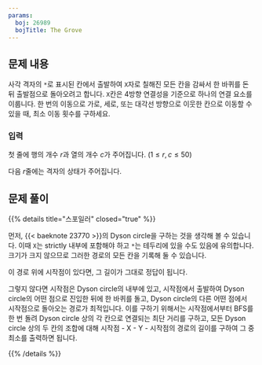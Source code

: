 ```yaml
---
params:
  boj: 26989
  bojTitle: The Grove
---
```


## 문제 내용

사각 격자의 `*`로 표시된 칸에서 출발하여 `X`자로 칠해진 모든 칸을 감싸서 한 바퀴를 돈 뒤 출발점으로 돌아오려고 합니다.
`X`칸은 4방향 연결성을 기준으로 하나의 연결 요소를 이룹니다.
한 번의 이동으로 가로, 세로, 또는 대각선 방향으로 이웃한 칸으로 이동할 수 있을 때, 최소 이동 횟수를 구하세요.

### 입력

첫 줄에 행의 개수 $r$과 열의 개수 $c$가 주어집니다. ($1 \le r, c \le 50$)

다음 $r$줄에는 격자의 상태가 주어집니다.

## 문제 풀이

{{% details title="스포일러" closed="true" %}}

먼저, {{< baeknote 23770 >}}의 Dyson circle을 구하는 것을 생각해 볼 수 있습니다. 이때 `X`는 strictly 내부에 포함해야 하고 `*`는 테두리에 있을 수도 있음에 유의합니다. 크기가 크지 않으므로 그러한 경로의 모든 칸을 기록해 둘 수 있습니다.

이 경로 위에 시작점이 있다면, 그 길이가 그대로 정답이 됩니다.

그렇지 않다면 시작점은 Dyson circle의 내부에 있고, 시작점에서 출발하여 Dyson circle의 어떤 점으로 진입한 뒤에 한 바퀴를 돌고, Dyson circle의 다른 어떤 점에서 시작점으로 돌아오는 경로가 최적입니다. 이를 구하기 위해서는 시작점에서부터 BFS를 한 번 돌려 Dyson circle 상의 각 칸으로 연결되는 최단 거리를 구하고, 모든 Dyson circle 상의 두 칸의 조합에 대해 시작점 - X - Y - 시작점의 경로의 길이를 구하여 그 중 최소를 출력하면 됩니다.

{{% /details %}}
